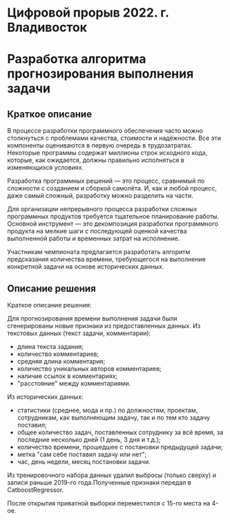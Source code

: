 # Цифровой прорыв 2022. г. Владивосток
# Разработка алгоритма прогнозирования выполнения задачи

## Краткое описание
В процессе разработки программного обеспечения часто можно столкнуться с проблемами качества, стоимости и надёжности. Все эти компоненты оцениваются в первую очередь в трудозатратах. Некоторые программы содержат миллионы строк исходного кода, которые, как ожидается, должны правильно исполняться в изменяющихся условиях.

Разработка программных решений — это процесс, сравнимый по сложности с созданием и сборкой самолёта. И, как и любой процесс, даже самый сложный, разработку можно разделить на части.

Для организации непрерывного процесса разработки сложных программных продуктов требуется тщательное планирование работы. Основной инструмент — это декомпозиция разработки программного продукта на мелкие шаги с последующей оценкой качества выполненной работы и временных затрат на исполнение.

Участникам чемпионата предлагается разработать алгоритм предсказания количества времени, требующегося на выполнение конкретной задачи на основе исторических данных.

## Описание решения
Краткое описание решения:

Для прогнозирования времени выполнения задачи были сгенерированы новые признаки из предоставленных данных. 
Из текстовых данных (текст задачи, комментарии): 
 - длина текста задания;
 - количество комментариев;
 - средняя длина комментария;
 - количество уникальных авторов комментариев;
 - наличие ссылок в комментариях;
 - "расстояние" между комментариями.

Из исторических данных: 
- статистики (среднее, мода и пр.) по должностям, проектам, сотрудникам, как выполняющим задачу, так и по тем кто задачу поставил;
 - общее количество задач, поставленных сотруднику за всё время, за последние несколько дней (1 день, 3 дня и т.д.);
 - количество времени, прошедшее с постановки предыдущей задачи;
 - метка "сам себе поставил задачу или нет";
 - час, день недели, месяц постановки задачи.

Из тренировочного набора данных удалил выбросы (только сверху) и записи раньше 2019-го года.Полученные признаки передал в CatboostRegressor.

После открытия приватной выборки переместился с 15-го места на 4-ое.
